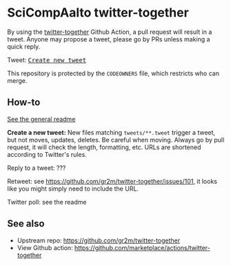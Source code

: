 # SciCompAalto twitter-together

By using the
[twitter-together](https://github.com/gr2m/twitter-together) Github
Action, a pull request will result in a tweet.  Anyone may propose a
tweet, please go by PRs unless making a quick reply.

Tweet: <kbd>[Create new tweet](../../new/master/?filename=tweets/<your-path>.tweet)</kbd>

This repository is protected by the `CODEOWNERS` file, which restricts
who can merge.


## How-to

[See the general readme](https://github.com/gr2m/twitter-together/blob/master/tweets/README.md)

**Create a new tweet:** New files matching `tweets/**.tweet` trigger a
tweet, but not moves, updates, deletes.  Be careful when moving.
Always go by pull request, it will check the length, formatting, etc.
URLs are shortened according to Twitter's rules.

Reply to a tweet: ???

Retweet: see https://github.com/gr2m/twitter-together/issues/101, it
looks like you might simply need to include the URL.

Twitter poll: see the readme



## See also

* Upstream repo: https://github.com/gr2m/twitter-together
* View Github action: https://github.com/marketplace/actions/twitter-together
